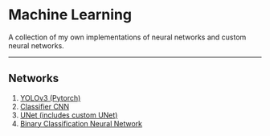 # Machine Learning
A collection of my own implementations of neural networks and custom neural networks.

---

## Networks

1. [YOLOv3 (Pytorch)](https://github.com/chowravc/PytorchYOLOv3)
2. [Classifier CNN](https://github.com/chowravc/PytorchClassifier)
3. [UNet (includes custom UNet)](https://github.com/chowravc/UNet)
4. [Binary Classification Neural Network](https://github.com/chowravc/Binary_Classifier)
